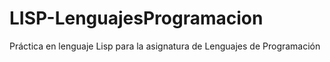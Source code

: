 # LISP-LenguajesProgramacion
Práctica en lenguaje Lisp para la asignatura de Lenguajes de Programación
